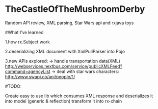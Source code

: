 # TheCastleOfTheMushroomDerby
Random API review, XML parsing, Star Wars api and rxjava toys

#What I've learned

1.how rx.Subject work

2.deserializing XML document with XmlPullParser into Pojo

3.new APIs explored:
-> handle transportation data(XML)
http://webservices.nextbus.com/service/publicXMLFeed?command=agencyList
-> deal with star wars characters: 
http://www.swapi.co/api/people/1/

#TODO:

Create easy to use lib which consumes XML response and deserializes it into model (generic & reflection) transform it into 
rx-chain

